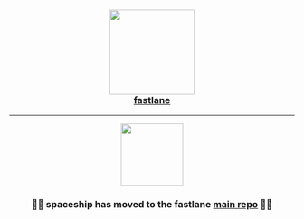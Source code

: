 
<h3 align="center">
  <a href="https://github.com/fastlane/fastlane">
    <img src="https://raw.githubusercontent.com/fastlane/fastlane/master/fastlane/assets/fastlane.png" width="150" />
    <br />
    fastlane
  </a>
</h3>

------

<p align="center">
  <a href="https://github.com/fastlane/fastlane/tree/master/spaceship">
    <img src="https://raw.githubusercontent.com/fastlane/fastlane/master/spaceship/assets/spaceship.png" height="110">
  </a>
</p>

<h3 align="center">💎🚀 <b>spaceship</b> has moved to the <b>fastlane</b> <a href='https://github.com/fastlane/fastlane/tree/master/spaceship'>main repo</a> 🚀💎</h2>
